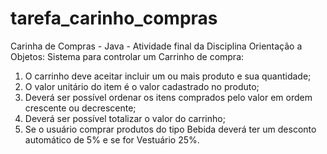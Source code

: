 # tarefa_carinho_compras
Carinha de Compras - Java - Atividade final da Disciplina Orientação a Objetos:
Sistema para controlar um Carrinho de compra:
1. O carrinho deve aceitar incluir um ou mais produto e sua quantidade;
2. O valor unitário do item é o valor cadastrado no produto;
3. Deverá ser possível ordenar os itens comprados pelo valor em ordem crescente ou
decrescente;
4. Deverá ser possível totalizar o valor do carrinho;
5. Se o usuário comprar produtos do tipo Bebida deverá ter um desconto automático de
5% e se for Vestuário 25%.
